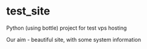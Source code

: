 # test_site
Python (using bottle) project for test vps hosting

Our aim - beautiful site, with some system information 
